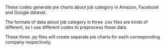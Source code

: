 These codes generate pie charts about job category in Amazon, Facebook and Google dataset.

The formats of data about job category in three .csv files are kinds of different, so I use different codes to preprocess these data.

These three .py files will create separate pie charts for each corresponding company respectively.
